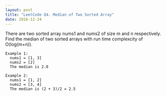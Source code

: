 ```yaml
---
layout: post
title: "LeetCode Q4. Median of Two Sorted Array"
date: 2016-12-24
---
```


There are two sorted array nums1 and nums2 of size m and n respectively.                                
Find the median of two sorted arrays with run time complexcity of O(log(m+n)).          

    Example 1:                  
      nums1 = [1, 3]                    
      nums2 = [2]                   
      The median is 2.0                   
                
    Example 2:                    
      nums1 = [1, 2]                    
      nums2 = [3, 4]                          
      The median is (2 + 3)/2 = 2.5                 
